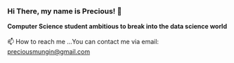 ### Hi There, my name is Precious! 👋
**Computer Science student ambitious to break into the data science world** <br> <br>
📫 How to reach me ...You can contact me via email: preciousmungin@gmail.com

 <!--- 💞️ I’m looking to collaborate on ...
 - 👀 2 things I love to do is working in coding projects and gardening
- 🌱 I’m currently studying computer science with a focus in data science--->

<!---
Premun33/Premun33 is a ✨ special ✨ repository because its `README.md` (this file) appears on your GitHub profile.
You can click the Preview link to take a look at your changes.
--->
